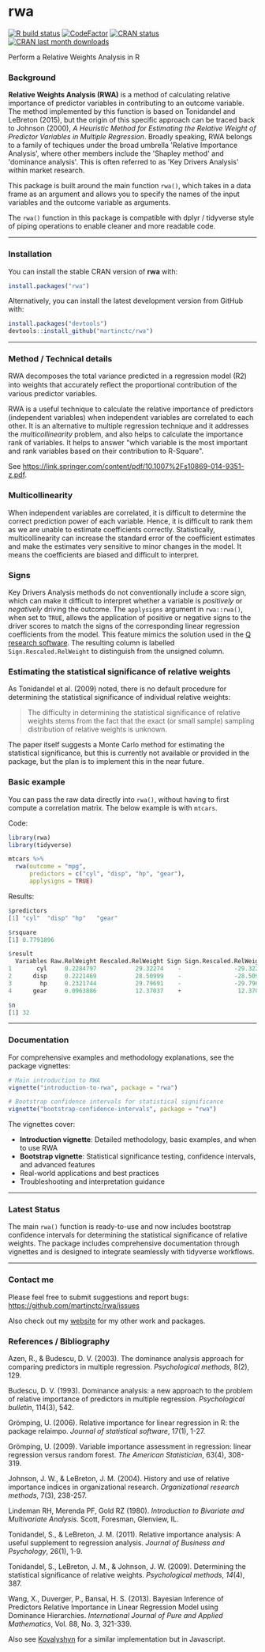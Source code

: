 # rwa

[![R build status](https://github.com/martinctc/rwa/workflows/R-CMD-check/badge.svg)](https://github.com/martinctc/rwa/actions)
[![CodeFactor](https://www.codefactor.io/repository/github/martinctc/rwa/badge)](https://www.codefactor.io/repository/github/martinctc/rwa)
[![CRAN status](https://www.r-pkg.org/badges/version/rwa)](https://CRAN.R-project.org/package=rwa/)
[![CRAN last month downloads](https://cranlogs.r-pkg.org/badges/last-month/rwa?color=green/)](https://cran.r-project.org/package=rwa/)

Perform a Relative Weights Analysis in R


### Background
**Relative Weights Analysis (RWA)** is a method of calculating relative importance of predictor variables in contributing to an outcome variable. The method implemented by this function is based on Tonidandel and LeBreton (2015), but the origin of this specific approach can be traced back to Johnson (2000), *A Heuristic Method for Estimating the Relative Weight of Predictor Variables in Multiple Regression*. Broadly speaking, RWA belongs to a family of techiques under the broad umbrella 'Relative Importance Analysis', where other members include the 'Shapley method' and 'dominance analysis'. This is often referred to as 'Key Drivers Analysis' within market research.

This package is built around the main function `rwa()`, which takes in a data frame as an argument and allows you to specify the names of the input variables and the outcome variable as arguments.

The `rwa()` function in this package is compatible with dplyr / tidyverse style of piping operations to enable cleaner and more readable code.

---

### Installation

You can install the stable CRAN version of **rwa** with:

```R
install.packages("rwa")
```

Alternatively, you can install the latest development version from GitHub with:

```R
install.packages("devtools")
devtools::install_github("martinctc/rwa")
```

---

### Method / Technical details
RWA decomposes the total variance predicted in a regression model (R2) into weights that accurately reﬂect the proportional contribution of the various predictor variables. 

RWA is a useful technique to calculate the relative importance of predictors (independent variables) when independent variables are correlated to each other. It is an alternative to multiple regression technique and it addresses the _multicollinearity_ problem, and also helps to calculate the importance rank of variables. It helps to answer "which variable is the most important and rank variables based on their contribution to R-Square".

See https://link.springer.com/content/pdf/10.1007%2Fs10869-014-9351-z.pdf. 

### Multicollinearity

When independent variables are correlated, it is difficult to determine the correct prediction power of each variable. Hence, it is difficult to rank them as we are unable to estimate coefficients correctly. Statistically, multicollinearity can increase the standard error of the coefficient estimates and make the estimates very sensitive to minor changes in the model. It means the coefficients are biased and difficult to interpret.

### Signs

Key Drivers Analysis methods do not conventionally include a score sign, which can make it difficult to interpret whether a variable is _positively_ or _negatively_ driving the outcome. The `applysigns` argument in `rwa::rwa()`, when set to `TRUE`, allows the application of positive or negative signs to the driver scores to match the signs of the corresponding linear regression coefficients from the model. This feature mimics the solution used in the [Q research software](https://wiki.q-researchsoftware.com/wiki/Driver_(Importance)_Analysis). The resulting column is labelled `Sign.Rescaled.RelWeight` to distinguish from the unsigned column.

### Estimating the statistical significance of relative weights

As Tonidandel et al. (2009) noted, there is no default procedure for determining the statistical significance of individual relative weights: 

> The difficulty in determining the statistical significance of relative weights stems from the fact that the exact (or small sample) sampling distribution of relative weights is unknown.

The paper itself suggests a Monte Carlo method for estimating the statistical significance, but this is currently not available or provided in the package, but the plan is to implement this in the near future.

### Basic example

You can pass the raw data directly into `rwa()`, without having to first compute a correlation matrix. The below example is with `mtcars`.

Code:
```R
library(rwa)
library(tidyverse)

mtcars %>%
  rwa(outcome = "mpg",
      predictors = c("cyl", "disp", "hp", "gear"),
      applysigns = TRUE)
```
Results:
```R
$predictors
[1] "cyl"  "disp" "hp"   "gear"

$rsquare
[1] 0.7791896

$result
  Variables Raw.RelWeight Rescaled.RelWeight Sign Sign.Rescaled.RelWeight
1       cyl     0.2284797           29.32274    -               -29.32274
2      disp     0.2221469           28.50999    -               -28.50999
3        hp     0.2321744           29.79691    -               -29.79691
4      gear     0.0963886           12.37037    +                12.37037

$n
[1] 32      
```

---

### Documentation

For comprehensive examples and methodology explanations, see the package vignettes:

```R
# Main introduction to RWA
vignette("introduction-to-rwa", package = "rwa")

# Bootstrap confidence intervals for statistical significance
vignette("bootstrap-confidence-intervals", package = "rwa")
```

The vignettes cover:
- **Introduction vignette**: Detailed methodology, basic examples, and when to use RWA
- **Bootstrap vignette**: Statistical significance testing, confidence intervals, and advanced features
- Real-world applications and best practices
- Troubleshooting and interpretation guidance

---

### Latest Status

The main `rwa()` function is ready-to-use and now includes bootstrap confidence intervals for determining the statistical significance of relative weights. The package includes comprehensive documentation through vignettes and is designed to integrate seamlessly with tidyverse workflows.

---

### Contact me

Please feel free to submit suggestions and report bugs: <https://github.com/martinctc/rwa/issues>

Also check out my [website](https://martinctc.github.io) for my other work and packages.

### References / Bibliography

Azen, R., & Budescu, D. V. (2003). The dominance analysis approach for comparing predictors in multiple regression. *Psychological methods*, 8(2), 129.

Budescu, D. V. (1993). Dominance analysis: a new approach to the problem of relative importance of predictors in multiple regression. *Psychological bulletin*, 114(3), 542.

Grömping, U. (2006). Relative importance for linear regression in R: the package relaimpo. *Journal of statistical software*, 17(1), 1-27.

Grömping, U. (2009). Variable importance assessment in regression: linear regression versus random forest. *The American Statistician*, 63(4), 308-319.

Johnson, J. W., & LeBreton, J. M. (2004). History and use of relative importance indices in organizational research. *Organizational research methods*, 7(3), 238-257.

Lindeman RH, Merenda PF, Gold RZ (1980). *Introduction to Bivariate and Multivariate
Analysis*. Scott, Foresman, Glenview, IL.

Tonidandel, S., & LeBreton, J. M. (2011). Relative importance analysis: A useful supplement to regression analysis. *Journal of Business and Psychology*, 26(1), 1-9.

Tonidandel, S., LeBreton, J. M., & Johnson, J. W. (2009). Determining the statistical significance of relative weights. *Psychological methods*, *14*(4), 387.

Wang, X., Duverger, P., Bansal, H. S. (2013). Bayesian Inference of Predictors Relative Importance in Linear Regression Model using Dominance Hierarchies. *International Journal of Pure and Applied Mathematics*, Vol. 88, No. 3, 321-339.

Also see [Kovalyshyn](https://medium.com/analytics-vidhya/johnsons-relative-weights-analysis-implementation-with-javascript-d85393c0bbb4) for a similar implementation but in Javascript.

